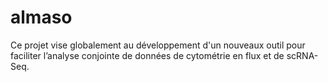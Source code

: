 # almaso

Ce projet vise globalement au développement d'un nouveaux outil pour faciliter l’analyse conjointe de données de cytométrie en flux et de scRNA-Seq.
